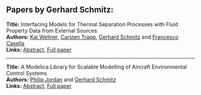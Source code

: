 <h2>Papers by Gerhard Schmitz:</h2>
<p>
<b>Title:</b> Interfacing Models for Thermal Separation Processes with Fluid Property Data from External Sources<br />
<b>Authors:</b> <a href="../authors/author_334.html">Kai Wellner</a>, <a href="../authors/author_313.html">Carsten Trapp</a>, <a href="../authors/author_276.html">Gerhard Schmitz</a> and <a href="../authors/author_53.html">Francesco Casella</a><br />
<b>Links:</b> <a href="../abstracts/abstract_71.pdf">Abstract</a>, <a href="../submissions/ECP14096667_WellnerTrappSchmitzCasella.pdf">Full paper</a>
</p>
<hr />
<p>
<b>Title:</b> A Modelica Library for Scalable Modelling of Aircraft Environmental Control Systems<br />
<b>Authors:</b> <a href="../authors/author_152.html">Philip Jordan</a> and <a href="../authors/author_276.html">Gerhard Schmitz</a><br />
<b>Links:</b> <a href="../abstracts/abstract_64.pdf">Abstract</a>, <a href="../submissions/ECP14096599_JordanSchmitz.pdf">Full paper</a>
</p>